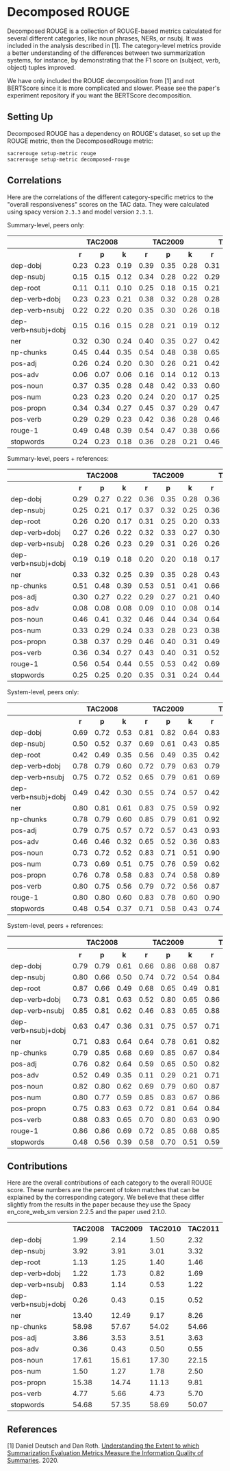 # Decomposed ROUGE
Decomposed ROUGE is a collection of ROUGE-based metrics calculated for several different categories, like noun phrases, NERs, or nsubj.
It was included in the analysis described in [1].
The category-level metrics provide a better understanding of the differences between two summarization systems, for instance, by demonstrating that the F1 score on (subject, verb, object) tuples improved.

We have only included the ROUGE decomposition from [1] and not BERTScore since it is more complicated and slower.
Please see the paper's experiment repository if you want the BERTScore decomposition.

## Setting Up
Decomposed ROUGE has a dependency on ROUGE's dataset, so set up the ROUGE metric, then the DecomposedRouge metric:
```
sacrerouge setup-metric rouge
sacrerouge setup-metric decomposed-rouge
```

## Correlations
Here are the correlations of the different category-specific metrics to the "overall responsiveness" scores on the TAC data.
They were calculated using spacy version `2.3.3` and model version `2.3.1`.

Summary-level, peers only:
<table>
<tr>
<th></th>
<th colspan="3">TAC2008</th>
<th colspan="3">TAC2009</th>
<th colspan="3">TAC2010</th>
<th colspan="3">TAC2011</th>
</tr>
<tr>
<th></th>
<th>r</th>
<th>p</th>
<th>k</th>
<th>r</th>
<th>p</th>
<th>k</th>
<th>r</th>
<th>p</th>
<th>k</th>
<th>r</th>
<th>p</th>
<th>k</th>
</tr>
<tr>
<td>dep-dobj</td>
<td>0.23</td>
<td>0.23</td>
<td>0.19</td>
<td>0.39</td>
<td>0.35</td>
<td>0.28</td>
<td>0.31</td>
<td>0.31</td>
<td>0.26</td>
<td>0.27</td>
<td>0.27</td>
<td>0.22</td>
</tr>
<tr>
<td>dep-nsubj</td>
<td>0.15</td>
<td>0.15</td>
<td>0.12</td>
<td>0.34</td>
<td>0.28</td>
<td>0.22</td>
<td>0.29</td>
<td>0.27</td>
<td>0.22</td>
<td>0.24</td>
<td>0.20</td>
<td>0.16</td>
</tr>
<tr>
<td>dep-root</td>
<td>0.11</td>
<td>0.11</td>
<td>0.10</td>
<td>0.25</td>
<td>0.18</td>
<td>0.15</td>
<td>0.21</td>
<td>0.21</td>
<td>0.18</td>
<td>0.24</td>
<td>0.23</td>
<td>0.19</td>
</tr>
<tr>
<td>dep-verb+dobj</td>
<td>0.23</td>
<td>0.23</td>
<td>0.21</td>
<td>0.38</td>
<td>0.32</td>
<td>0.28</td>
<td>0.28</td>
<td>0.29</td>
<td>0.26</td>
<td>0.29</td>
<td>0.29</td>
<td>0.25</td>
</tr>
<tr>
<td>dep-verb+nsubj</td>
<td>0.22</td>
<td>0.22</td>
<td>0.20</td>
<td>0.35</td>
<td>0.30</td>
<td>0.26</td>
<td>0.18</td>
<td>0.18</td>
<td>0.16</td>
<td>0.23</td>
<td>0.24</td>
<td>0.21</td>
</tr>
<tr>
<td>dep-verb+nsubj+dobj</td>
<td>0.15</td>
<td>0.16</td>
<td>0.15</td>
<td>0.28</td>
<td>0.21</td>
<td>0.19</td>
<td>0.12</td>
<td>0.13</td>
<td>0.12</td>
<td>0.15</td>
<td>0.16</td>
<td>0.14</td>
</tr>
<tr>
<td>ner</td>
<td>0.32</td>
<td>0.30</td>
<td>0.24</td>
<td>0.40</td>
<td>0.35</td>
<td>0.27</td>
<td>0.42</td>
<td>0.38</td>
<td>0.31</td>
<td>0.40</td>
<td>0.32</td>
<td>0.26</td>
</tr>
<tr>
<td>np-chunks</td>
<td>0.45</td>
<td>0.44</td>
<td>0.35</td>
<td>0.54</td>
<td>0.48</td>
<td>0.38</td>
<td>0.65</td>
<td>0.62</td>
<td>0.50</td>
<td>0.57</td>
<td>0.46</td>
<td>0.37</td>
</tr>
<tr>
<td>pos-adj</td>
<td>0.26</td>
<td>0.24</td>
<td>0.20</td>
<td>0.30</td>
<td>0.26</td>
<td>0.21</td>
<td>0.42</td>
<td>0.42</td>
<td>0.34</td>
<td>0.35</td>
<td>0.31</td>
<td>0.25</td>
</tr>
<tr>
<td>pos-adv</td>
<td>0.06</td>
<td>0.07</td>
<td>0.06</td>
<td>0.16</td>
<td>0.14</td>
<td>0.12</td>
<td>0.13</td>
<td>0.12</td>
<td>0.11</td>
<td>0.14</td>
<td>0.16</td>
<td>0.14</td>
</tr>
<tr>
<td>pos-noun</td>
<td>0.37</td>
<td>0.35</td>
<td>0.28</td>
<td>0.48</td>
<td>0.42</td>
<td>0.33</td>
<td>0.60</td>
<td>0.56</td>
<td>0.45</td>
<td>0.53</td>
<td>0.44</td>
<td>0.35</td>
</tr>
<tr>
<td>pos-num</td>
<td>0.23</td>
<td>0.23</td>
<td>0.20</td>
<td>0.24</td>
<td>0.20</td>
<td>0.17</td>
<td>0.25</td>
<td>0.27</td>
<td>0.23</td>
<td>0.29</td>
<td>0.29</td>
<td>0.24</td>
</tr>
<tr>
<td>pos-propn</td>
<td>0.34</td>
<td>0.34</td>
<td>0.27</td>
<td>0.45</td>
<td>0.37</td>
<td>0.29</td>
<td>0.47</td>
<td>0.43</td>
<td>0.35</td>
<td>0.42</td>
<td>0.34</td>
<td>0.28</td>
</tr>
<tr>
<td>pos-verb</td>
<td>0.29</td>
<td>0.29</td>
<td>0.23</td>
<td>0.42</td>
<td>0.36</td>
<td>0.28</td>
<td>0.46</td>
<td>0.44</td>
<td>0.36</td>
<td>0.45</td>
<td>0.40</td>
<td>0.32</td>
</tr>
<tr>
<td>rouge-1</td>
<td>0.49</td>
<td>0.48</td>
<td>0.39</td>
<td>0.54</td>
<td>0.47</td>
<td>0.38</td>
<td>0.66</td>
<td>0.65</td>
<td>0.53</td>
<td>0.59</td>
<td>0.52</td>
<td>0.42</td>
</tr>
<tr>
<td>stopwords</td>
<td>0.24</td>
<td>0.23</td>
<td>0.18</td>
<td>0.36</td>
<td>0.28</td>
<td>0.21</td>
<td>0.46</td>
<td>0.38</td>
<td>0.30</td>
<td>0.48</td>
<td>0.33</td>
<td>0.26</td>
</tr>
</table>

Summary-level, peers + references:
<table>
<tr>
<th></th>
<th colspan="3">TAC2008</th>
<th colspan="3">TAC2009</th>
<th colspan="3">TAC2010</th>
<th colspan="3">TAC2011</th>
</tr>
<tr>
<th></th>
<th>r</th>
<th>p</th>
<th>k</th>
<th>r</th>
<th>p</th>
<th>k</th>
<th>r</th>
<th>p</th>
<th>k</th>
<th>r</th>
<th>p</th>
<th>k</th>
</tr>
<tr>
<td>dep-dobj</td>
<td>0.29</td>
<td>0.27</td>
<td>0.22</td>
<td>0.36</td>
<td>0.35</td>
<td>0.28</td>
<td>0.36</td>
<td>0.35</td>
<td>0.28</td>
<td>0.28</td>
<td>0.29</td>
<td>0.23</td>
</tr>
<tr>
<td>dep-nsubj</td>
<td>0.25</td>
<td>0.21</td>
<td>0.17</td>
<td>0.37</td>
<td>0.32</td>
<td>0.25</td>
<td>0.36</td>
<td>0.33</td>
<td>0.26</td>
<td>0.25</td>
<td>0.22</td>
<td>0.18</td>
</tr>
<tr>
<td>dep-root</td>
<td>0.26</td>
<td>0.20</td>
<td>0.17</td>
<td>0.31</td>
<td>0.25</td>
<td>0.20</td>
<td>0.33</td>
<td>0.29</td>
<td>0.25</td>
<td>0.32</td>
<td>0.29</td>
<td>0.24</td>
</tr>
<tr>
<td>dep-verb+dobj</td>
<td>0.27</td>
<td>0.26</td>
<td>0.22</td>
<td>0.32</td>
<td>0.33</td>
<td>0.27</td>
<td>0.30</td>
<td>0.31</td>
<td>0.27</td>
<td>0.26</td>
<td>0.28</td>
<td>0.23</td>
</tr>
<tr>
<td>dep-verb+nsubj</td>
<td>0.28</td>
<td>0.26</td>
<td>0.23</td>
<td>0.29</td>
<td>0.31</td>
<td>0.26</td>
<td>0.26</td>
<td>0.24</td>
<td>0.22</td>
<td>0.21</td>
<td>0.23</td>
<td>0.20</td>
</tr>
<tr>
<td>dep-verb+nsubj+dobj</td>
<td>0.19</td>
<td>0.19</td>
<td>0.18</td>
<td>0.20</td>
<td>0.20</td>
<td>0.18</td>
<td>0.17</td>
<td>0.16</td>
<td>0.15</td>
<td>0.12</td>
<td>0.14</td>
<td>0.12</td>
</tr>
<tr>
<td>ner</td>
<td>0.33</td>
<td>0.32</td>
<td>0.25</td>
<td>0.39</td>
<td>0.35</td>
<td>0.28</td>
<td>0.43</td>
<td>0.40</td>
<td>0.32</td>
<td>0.36</td>
<td>0.30</td>
<td>0.24</td>
</tr>
<tr>
<td>np-chunks</td>
<td>0.51</td>
<td>0.48</td>
<td>0.39</td>
<td>0.53</td>
<td>0.51</td>
<td>0.41</td>
<td>0.66</td>
<td>0.65</td>
<td>0.53</td>
<td>0.54</td>
<td>0.47</td>
<td>0.37</td>
</tr>
<tr>
<td>pos-adj</td>
<td>0.30</td>
<td>0.27</td>
<td>0.22</td>
<td>0.29</td>
<td>0.27</td>
<td>0.21</td>
<td>0.40</td>
<td>0.41</td>
<td>0.33</td>
<td>0.30</td>
<td>0.28</td>
<td>0.22</td>
</tr>
<tr>
<td>pos-adv</td>
<td>0.08</td>
<td>0.08</td>
<td>0.08</td>
<td>0.09</td>
<td>0.10</td>
<td>0.08</td>
<td>0.14</td>
<td>0.14</td>
<td>0.12</td>
<td>0.12</td>
<td>0.13</td>
<td>0.11</td>
</tr>
<tr>
<td>pos-noun</td>
<td>0.46</td>
<td>0.41</td>
<td>0.32</td>
<td>0.46</td>
<td>0.44</td>
<td>0.34</td>
<td>0.64</td>
<td>0.60</td>
<td>0.49</td>
<td>0.53</td>
<td>0.45</td>
<td>0.36</td>
</tr>
<tr>
<td>pos-num</td>
<td>0.33</td>
<td>0.29</td>
<td>0.24</td>
<td>0.33</td>
<td>0.28</td>
<td>0.23</td>
<td>0.38</td>
<td>0.36</td>
<td>0.30</td>
<td>0.33</td>
<td>0.32</td>
<td>0.26</td>
</tr>
<tr>
<td>pos-propn</td>
<td>0.38</td>
<td>0.37</td>
<td>0.29</td>
<td>0.46</td>
<td>0.40</td>
<td>0.31</td>
<td>0.49</td>
<td>0.45</td>
<td>0.37</td>
<td>0.42</td>
<td>0.35</td>
<td>0.28</td>
</tr>
<tr>
<td>pos-verb</td>
<td>0.36</td>
<td>0.34</td>
<td>0.27</td>
<td>0.43</td>
<td>0.40</td>
<td>0.31</td>
<td>0.52</td>
<td>0.49</td>
<td>0.40</td>
<td>0.44</td>
<td>0.41</td>
<td>0.33</td>
</tr>
<tr>
<td>rouge-1</td>
<td>0.56</td>
<td>0.54</td>
<td>0.44</td>
<td>0.55</td>
<td>0.53</td>
<td>0.42</td>
<td>0.69</td>
<td>0.70</td>
<td>0.58</td>
<td>0.58</td>
<td>0.55</td>
<td>0.45</td>
</tr>
<tr>
<td>stopwords</td>
<td>0.25</td>
<td>0.25</td>
<td>0.20</td>
<td>0.35</td>
<td>0.31</td>
<td>0.24</td>
<td>0.44</td>
<td>0.39</td>
<td>0.31</td>
<td>0.46</td>
<td>0.35</td>
<td>0.28</td>
</tr>
</table>

System-level, peers only:
<table>
<tr>
<th></th>
<th colspan="3">TAC2008</th>
<th colspan="3">TAC2009</th>
<th colspan="3">TAC2010</th>
<th colspan="3">TAC2011</th>
</tr>
<tr>
<th></th>
<th>r</th>
<th>p</th>
<th>k</th>
<th>r</th>
<th>p</th>
<th>k</th>
<th>r</th>
<th>p</th>
<th>k</th>
<th>r</th>
<th>p</th>
<th>k</th>
</tr>
<tr>
<td>dep-dobj</td>
<td>0.69</td>
<td>0.72</td>
<td>0.53</td>
<td>0.81</td>
<td>0.82</td>
<td>0.64</td>
<td>0.83</td>
<td>0.77</td>
<td>0.63</td>
<td>0.70</td>
<td>0.54</td>
<td>0.38</td>
</tr>
<tr>
<td>dep-nsubj</td>
<td>0.50</td>
<td>0.52</td>
<td>0.37</td>
<td>0.69</td>
<td>0.61</td>
<td>0.43</td>
<td>0.85</td>
<td>0.76</td>
<td>0.59</td>
<td>0.64</td>
<td>0.33</td>
<td>0.24</td>
</tr>
<tr>
<td>dep-root</td>
<td>0.42</td>
<td>0.49</td>
<td>0.35</td>
<td>0.56</td>
<td>0.49</td>
<td>0.35</td>
<td>0.42</td>
<td>0.56</td>
<td>0.41</td>
<td>0.63</td>
<td>0.47</td>
<td>0.33</td>
</tr>
<tr>
<td>dep-verb+dobj</td>
<td>0.78</td>
<td>0.79</td>
<td>0.60</td>
<td>0.72</td>
<td>0.79</td>
<td>0.63</td>
<td>0.79</td>
<td>0.77</td>
<td>0.62</td>
<td>0.86</td>
<td>0.78</td>
<td>0.59</td>
</tr>
<tr>
<td>dep-verb+nsubj</td>
<td>0.75</td>
<td>0.72</td>
<td>0.52</td>
<td>0.65</td>
<td>0.79</td>
<td>0.61</td>
<td>0.69</td>
<td>0.64</td>
<td>0.47</td>
<td>0.75</td>
<td>0.67</td>
<td>0.52</td>
</tr>
<tr>
<td>dep-verb+nsubj+dobj</td>
<td>0.49</td>
<td>0.42</td>
<td>0.30</td>
<td>0.55</td>
<td>0.74</td>
<td>0.57</td>
<td>0.42</td>
<td>0.46</td>
<td>0.33</td>
<td>0.69</td>
<td>0.66</td>
<td>0.51</td>
</tr>
<tr>
<td>ner</td>
<td>0.80</td>
<td>0.81</td>
<td>0.61</td>
<td>0.83</td>
<td>0.75</td>
<td>0.59</td>
<td>0.92</td>
<td>0.86</td>
<td>0.69</td>
<td>0.91</td>
<td>0.71</td>
<td>0.55</td>
</tr>
<tr>
<td>np-chunks</td>
<td>0.78</td>
<td>0.79</td>
<td>0.60</td>
<td>0.85</td>
<td>0.79</td>
<td>0.61</td>
<td>0.92</td>
<td>0.89</td>
<td>0.78</td>
<td>0.90</td>
<td>0.71</td>
<td>0.54</td>
</tr>
<tr>
<td>pos-adj</td>
<td>0.79</td>
<td>0.75</td>
<td>0.57</td>
<td>0.72</td>
<td>0.57</td>
<td>0.43</td>
<td>0.93</td>
<td>0.82</td>
<td>0.67</td>
<td>0.92</td>
<td>0.77</td>
<td>0.59</td>
</tr>
<tr>
<td>pos-adv</td>
<td>0.46</td>
<td>0.46</td>
<td>0.32</td>
<td>0.65</td>
<td>0.52</td>
<td>0.36</td>
<td>0.83</td>
<td>0.85</td>
<td>0.67</td>
<td>0.68</td>
<td>0.46</td>
<td>0.33</td>
</tr>
<tr>
<td>pos-noun</td>
<td>0.73</td>
<td>0.72</td>
<td>0.52</td>
<td>0.83</td>
<td>0.71</td>
<td>0.51</td>
<td>0.90</td>
<td>0.86</td>
<td>0.74</td>
<td>0.88</td>
<td>0.66</td>
<td>0.49</td>
</tr>
<tr>
<td>pos-num</td>
<td>0.73</td>
<td>0.69</td>
<td>0.51</td>
<td>0.75</td>
<td>0.76</td>
<td>0.59</td>
<td>0.62</td>
<td>0.64</td>
<td>0.50</td>
<td>0.78</td>
<td>0.50</td>
<td>0.36</td>
</tr>
<tr>
<td>pos-propn</td>
<td>0.76</td>
<td>0.78</td>
<td>0.58</td>
<td>0.83</td>
<td>0.74</td>
<td>0.58</td>
<td>0.89</td>
<td>0.83</td>
<td>0.67</td>
<td>0.89</td>
<td>0.68</td>
<td>0.52</td>
</tr>
<tr>
<td>pos-verb</td>
<td>0.80</td>
<td>0.75</td>
<td>0.56</td>
<td>0.79</td>
<td>0.72</td>
<td>0.56</td>
<td>0.87</td>
<td>0.83</td>
<td>0.67</td>
<td>0.85</td>
<td>0.68</td>
<td>0.48</td>
</tr>
<tr>
<td>rouge-1</td>
<td>0.80</td>
<td>0.80</td>
<td>0.60</td>
<td>0.83</td>
<td>0.78</td>
<td>0.60</td>
<td>0.90</td>
<td>0.95</td>
<td>0.84</td>
<td>0.91</td>
<td>0.79</td>
<td>0.59</td>
</tr>
<tr>
<td>stopwords</td>
<td>0.48</td>
<td>0.54</td>
<td>0.37</td>
<td>0.71</td>
<td>0.58</td>
<td>0.43</td>
<td>0.74</td>
<td>0.72</td>
<td>0.52</td>
<td>0.85</td>
<td>0.50</td>
<td>0.37</td>
</tr>
</table>

System-level, peers + references:
<table>
<tr>
<th></th>
<th colspan="3">TAC2008</th>
<th colspan="3">TAC2009</th>
<th colspan="3">TAC2010</th>
<th colspan="3">TAC2011</th>
</tr>
<tr>
<th></th>
<th>r</th>
<th>p</th>
<th>k</th>
<th>r</th>
<th>p</th>
<th>k</th>
<th>r</th>
<th>p</th>
<th>k</th>
<th>r</th>
<th>p</th>
<th>k</th>
</tr>
<tr>
<td>dep-dobj</td>
<td>0.79</td>
<td>0.79</td>
<td>0.61</td>
<td>0.66</td>
<td>0.86</td>
<td>0.68</td>
<td>0.87</td>
<td>0.85</td>
<td>0.71</td>
<td>0.68</td>
<td>0.62</td>
<td>0.45</td>
</tr>
<tr>
<td>dep-nsubj</td>
<td>0.80</td>
<td>0.66</td>
<td>0.50</td>
<td>0.74</td>
<td>0.72</td>
<td>0.54</td>
<td>0.84</td>
<td>0.82</td>
<td>0.66</td>
<td>0.60</td>
<td>0.49</td>
<td>0.36</td>
</tr>
<tr>
<td>dep-root</td>
<td>0.87</td>
<td>0.66</td>
<td>0.49</td>
<td>0.68</td>
<td>0.65</td>
<td>0.49</td>
<td>0.81</td>
<td>0.72</td>
<td>0.56</td>
<td>0.80</td>
<td>0.64</td>
<td>0.48</td>
</tr>
<tr>
<td>dep-verb+dobj</td>
<td>0.73</td>
<td>0.81</td>
<td>0.63</td>
<td>0.52</td>
<td>0.80</td>
<td>0.65</td>
<td>0.86</td>
<td>0.84</td>
<td>0.68</td>
<td>0.65</td>
<td>0.74</td>
<td>0.56</td>
</tr>
<tr>
<td>dep-verb+nsubj</td>
<td>0.85</td>
<td>0.81</td>
<td>0.62</td>
<td>0.46</td>
<td>0.83</td>
<td>0.65</td>
<td>0.88</td>
<td>0.78</td>
<td>0.61</td>
<td>0.49</td>
<td>0.59</td>
<td>0.44</td>
</tr>
<tr>
<td>dep-verb+nsubj+dobj</td>
<td>0.63</td>
<td>0.47</td>
<td>0.36</td>
<td>0.31</td>
<td>0.75</td>
<td>0.57</td>
<td>0.71</td>
<td>0.62</td>
<td>0.46</td>
<td>0.22</td>
<td>0.40</td>
<td>0.32</td>
</tr>
<tr>
<td>ner</td>
<td>0.71</td>
<td>0.83</td>
<td>0.64</td>
<td>0.64</td>
<td>0.78</td>
<td>0.61</td>
<td>0.82</td>
<td>0.89</td>
<td>0.73</td>
<td>0.59</td>
<td>0.62</td>
<td>0.47</td>
</tr>
<tr>
<td>np-chunks</td>
<td>0.79</td>
<td>0.85</td>
<td>0.68</td>
<td>0.69</td>
<td>0.85</td>
<td>0.67</td>
<td>0.84</td>
<td>0.93</td>
<td>0.82</td>
<td>0.66</td>
<td>0.76</td>
<td>0.59</td>
</tr>
<tr>
<td>pos-adj</td>
<td>0.76</td>
<td>0.82</td>
<td>0.64</td>
<td>0.59</td>
<td>0.65</td>
<td>0.50</td>
<td>0.82</td>
<td>0.85</td>
<td>0.70</td>
<td>0.61</td>
<td>0.68</td>
<td>0.50</td>
</tr>
<tr>
<td>pos-adv</td>
<td>0.52</td>
<td>0.49</td>
<td>0.35</td>
<td>0.11</td>
<td>0.29</td>
<td>0.21</td>
<td>0.71</td>
<td>0.76</td>
<td>0.62</td>
<td>0.31</td>
<td>0.31</td>
<td>0.22</td>
</tr>
<tr>
<td>pos-noun</td>
<td>0.82</td>
<td>0.80</td>
<td>0.62</td>
<td>0.69</td>
<td>0.79</td>
<td>0.60</td>
<td>0.87</td>
<td>0.91</td>
<td>0.79</td>
<td>0.72</td>
<td>0.74</td>
<td>0.57</td>
</tr>
<tr>
<td>pos-num</td>
<td>0.80</td>
<td>0.77</td>
<td>0.59</td>
<td>0.85</td>
<td>0.83</td>
<td>0.67</td>
<td>0.86</td>
<td>0.78</td>
<td>0.62</td>
<td>0.82</td>
<td>0.66</td>
<td>0.50</td>
</tr>
<tr>
<td>pos-propn</td>
<td>0.75</td>
<td>0.83</td>
<td>0.63</td>
<td>0.72</td>
<td>0.81</td>
<td>0.64</td>
<td>0.84</td>
<td>0.87</td>
<td>0.72</td>
<td>0.69</td>
<td>0.68</td>
<td>0.53</td>
</tr>
<tr>
<td>pos-verb</td>
<td>0.88</td>
<td>0.83</td>
<td>0.65</td>
<td>0.70</td>
<td>0.80</td>
<td>0.63</td>
<td>0.90</td>
<td>0.89</td>
<td>0.75</td>
<td>0.76</td>
<td>0.76</td>
<td>0.57</td>
</tr>
<tr>
<td>rouge-1</td>
<td>0.86</td>
<td>0.86</td>
<td>0.69</td>
<td>0.72</td>
<td>0.85</td>
<td>0.68</td>
<td>0.85</td>
<td>0.97</td>
<td>0.87</td>
<td>0.71</td>
<td>0.87</td>
<td>0.69</td>
</tr>
<tr>
<td>stopwords</td>
<td>0.48</td>
<td>0.56</td>
<td>0.39</td>
<td>0.58</td>
<td>0.70</td>
<td>0.51</td>
<td>0.59</td>
<td>0.72</td>
<td>0.52</td>
<td>0.61</td>
<td>0.61</td>
<td>0.47</td>
</tr>
</table>

## Contributions
Here are the overall contributions of each category to the overall ROUGE score.
These numbers are the percent of token matches that can be explained by the corresponding category.
We believe that these differ slightly from the results in the paper because they use the Spacy en_core_web_sm version 2.2.5 and the paper used 2.1.0.

<table>
<tr>
<th></th>
<th>TAC2008</th>
<th>TAC2009</th>
<th>TAC2010</th>
<th>TAC2011</th>
</tr>
<tr>
<td>dep-dobj</td>
<td>1.99</td>
<td>2.14</td>
<td>1.50</td>
<td>2.32</td>
</tr>
<tr>
<td>dep-nsubj</td>
<td>3.92</td>
<td>3.91</td>
<td>3.01</td>
<td>3.32</td>
</tr>
<tr>
<td>dep-root</td>
<td>1.13</td>
<td>1.25</td>
<td>1.40</td>
<td>1.46</td>
</tr>
<tr>
<td>dep-verb+dobj</td>
<td>1.22</td>
<td>1.73</td>
<td>0.82</td>
<td>1.69</td>
</tr>
<tr>
<td>dep-verb+nsubj</td>
<td>0.83</td>
<td>1.14</td>
<td>0.53</td>
<td>1.22</td>
</tr>
<tr>
<td>dep-verb+nsubj+dobj</td>
<td>0.26</td>
<td>0.43</td>
<td>0.15</td>
<td>0.52</td>
</tr>
<tr>
<td>ner</td>
<td>13.40</td>
<td>12.49</td>
<td>9.17</td>
<td>8.26</td>
</tr>
<tr>
<td>np-chunks</td>
<td>58.98</td>
<td>57.67</td>
<td>54.02</td>
<td>54.66</td>
</tr>
<tr>
<td>pos-adj</td>
<td>3.86</td>
<td>3.53</td>
<td>3.51</td>
<td>3.63</td>
</tr>
<tr>
<td>pos-adv</td>
<td>0.36</td>
<td>0.43</td>
<td>0.50</td>
<td>0.55</td>
</tr>
<tr>
<td>pos-noun</td>
<td>17.61</td>
<td>15.61</td>
<td>17.30</td>
<td>22.15</td>
</tr>
<tr>
<td>pos-num</td>
<td>1.50</td>
<td>1.27</td>
<td>1.78</td>
<td>2.50</td>
</tr>
<tr>
<td>pos-propn</td>
<td>15.38</td>
<td>14.74</td>
<td>11.13</td>
<td>9.81</td>
</tr>
<tr>
<td>pos-verb</td>
<td>4.77</td>
<td>5.66</td>
<td>4.73</td>
<td>5.70</td>
</tr>
<tr>
<td>stopwords</td>
<td>54.68</td>
<td>57.35</td>
<td>58.69</td>
<td>50.07</td>
</tr>
</table>

## References
[1] Daniel Deutsch and Dan Roth. [Understanding the Extent to which Summarization Evaluation Metrics Measure the Information Quality of Summaries](https://arxiv.org/abs/2010.12495). 2020.

